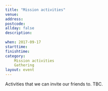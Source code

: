 ```yaml
---
title: "Mission activities"
venue: 
address: 
postcode: 
allday: false
description: 
  
when: 2017-09-17
starttime: 
finishtime: 
category:
    Mission activities
    Gathering
layout: event
---
```

Activities that we can invite our friends to. TBC.
